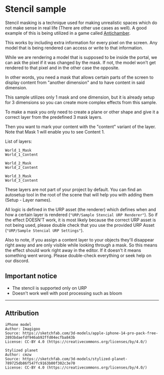 # Stencil sample

Stencil masking is a technique used for making unrealistic spaces which do not make sense in real life (There are other use cases as well). A good example of this is being utilized in a game called [Antichamber](https://en.wikipedia.org/wiki/Antichamber).

This works by including extra information for every pixel on the screen. Any model that is being rendered can access or write to that information. 

While we are rendering a model that is supposed to be inside the portal, we can ask the pixel if it was changed by the mask. If not, the model won't get rendered to that pixel and in the other case the opposite.

In other words, you need a mask that allows certain parts of the screen to display content from "another dimension" and to have content in said dimension.

This sample utilizes only 1 mask and one dimension, but it is already setup for 3 dimensions so you can create more complex effects from this sample.

To make a mask you only need to create a plane or other shape and give it a correct layer from the predefined 3 mask layers.

Then you want to mark your content with the "content" variant of the layer. Note that Mask 1 will enable you to see Content 1.

List of layers:
```
World_1_Mask
World_1_Content

World_2_Mask
World_2_Content

World_3_Mask
World_3_Content
```

These layers are not part of your project by default. You can find an autosetup tool in the root of the scene that will help you with adding them (Setup - Layer names).

All logic is defined in the URP asset (the renderer) which defines when and how a certain layer is rendered (`"URP/Sample Stencial URP Renderer"`). So if the effect DOESN'T work, it is most likely because the correct URP asset is not being used, please double check that you use the provided URP Asset (`"URP/Sample Stencial URP Settings"`). 

Also to note, if you assign a content layer to your objects they'll disappear right away and are only visible while looking through a mask. So this means the effect should work right away in the editor. If it doesn't it means something went wrong. Please double-check everything or seek help on our discord.


## Important notice

- The stencil is supported only on URP
- Doesn't work well with post processing such as bloom

---

## Attribution
```
iPhone model
Author: Imagigoo
Source: https://sketchfab.com/3d-models/apple-iphone-14-pro-pack-free-2893bdaefdf946ab92ffd04ecfba843b
License: CC-BY 4.0 (https://creativecommons.org/licenses/by/4.0/)

Stylized planet
Author: cmzw
Source: https://sketchfab.com/3d-models/stylized-planet-789725db86f547fc9163b00f302c3e70
License: CC-BY 4.0 (https://creativecommons.org/licenses/by/4.0/)
```